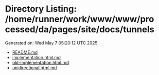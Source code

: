 # Directory Listing: /home/runner/work/www/www/processed/da/pages/site/docs/tunnels
Generated on: Wed May  7 05:20:12 UTC 2025

- [README.md](README.md)
- [implementation.html.md](implementation.html.md)
- [old-implementation.html.md](old-implementation.html.md)
- [unidirectional.html.md](unidirectional.html.md)
